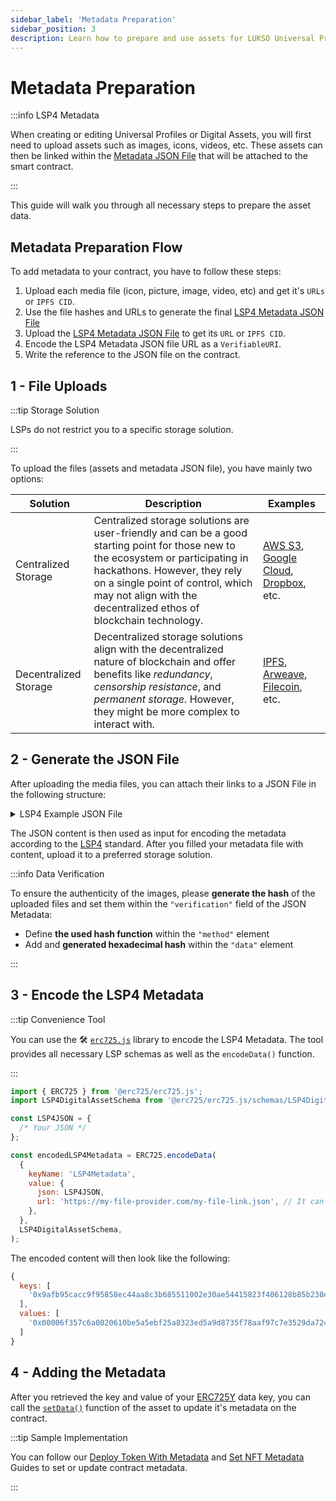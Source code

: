 ```yaml
---
sidebar_label: 'Metadata Preparation'
sidebar_position: 3
description: Learn how to prepare and use assets for LUKSO Universal Profiles and digital assets (LSP7 / LSP8).
---
```


# Metadata Preparation

:::info LSP4 Metadata

When creating or editing Universal Profiles or Digital Assets, you will first need to upload assets such as images, icons, videos, etc. These assets can then be linked within the [Metadata JSON File](../../../standards/tokens/LSP4-Digital-Asset-Metadata.md) that will be attached to the smart contract.

:::

This guide will walk you through all necessary steps to prepare the asset data.

## Metadata Preparation Flow

To add metadata to your contract, you have to follow these steps:

1. Upload each media file (icon, picture, image, video, etc) and get it's `URLs` or `IPFS CID`.
2. Use the file hashes and URLs to generate the final [LSP4 Metadata JSON File](https://github.com/lukso-network/LIPs/blob/main/LSPs/LSP-4-DigitalAsset-Metadata.md)
3. Upload the [LSP4 Metadata JSON File](https://github.com/lukso-network/LIPs/blob/main/LSPs/LSP-4-DigitalAsset-Metadata.md) to get its `URL` or `IPFS CID`.
4. Encode the LSP4 Metadata JSON file URL as a `VerifiableURI`.
5. Write the reference to the JSON file on the contract.

## 1 - File Uploads

:::tip Storage Solution

LSPs do not restrict you to a specific storage solution.

:::

To upload the files (assets and metadata JSON file), you have mainly two options:

| Solution              | Description                                                                                                                                                                                                                                                                 | Examples                                                                                                                                |
| --------------------- | --------------------------------------------------------------------------------------------------------------------------------------------------------------------------------------------------------------------------------------------------------------------------- | --------------------------------------------------------------------------------------------------------------------------------------- |
| Centralized Storage   | Centralized storage solutions are user-friendly and can be a good starting point for those new to the ecosystem or participating in hackathons. However, they rely on a single point of control, which may not align with the decentralized ethos of blockchain technology. | [AWS S3](https://aws.amazon.com/s3/), [Google Cloud](https://cloud.google.com/storage?hl=en), [Dropbox](https://www.dropbox.com/), etc. |
| Decentralized Storage | Decentralized storage solutions align with the decentralized nature of blockchain and offer benefits like _redundancy_, _censorship resistance_, and _permanent storage_. However, they might be more complex to interact with.                                             | [IPFS](https://ipfs.tech/), [Arweave](https://www.arweave.org/), [Filecoin](https://filecoin.io/), etc.                                 |

## 2 - Generate the JSON File

After uploading the media files, you can attach their links to a JSON File in the following structure:

<details>
  <summary>LSP4 Example JSON File</summary>

```js
{
    "LSP4Metadata": {
      "name": "My Token Name",
      "description": "Sample Description",
      "links": [{ "title": "My Website", "url": "https://my.website.com" }],
      "icon": [
        {
          "width": 60,
          "height": 60,
          "url": "https://mycentralised-storage.com/filename.png"
        }
      ],
      "images": [
        [
          {
            "width": 1000,
            "height": 1000,
            "url": "https://centralised-cloud-storage.com/image.jpg",
            "verification": {
              "method": "keccak256(bytes)",
              "data": "0x<hashOfTheUploadedFile>"
            }

          }
          {
            "width": 500,
            "height": 500,
            "url": "ipfs://[IPFS-CID]",
            "verification": {
              "method": "keccak256(bytes)",
              "data": "0x<hashOfTheUploadedFile>"
            }

          }
        ]
      ],
      "assets": [],
      "attributes": [
        {
          "key": "Standard type",
          "value": "LSP",
          "type": "string"
        },
        {
          "key": "Standard number",
          "value": 4,
          "type": "number"
        }
      ]
    }
  }
```

</details>

The JSON content is then used as input for encoding the metadata according to the [LSP4](../../../standards/tokens/LSP4-Digital-Asset-Metadata.md#lsp4---digital-asset-metadata) standard. After you filled your metadata file with content, upload it to a preferred storage solution.

:::info Data Verification

To ensure the authenticity of the images, please **generate the hash** of the uploaded files and set them within the `"verification"` field of the JSON Metadata:

- Define **the used hash function** within the `"method"` element
- Add and **generated hexadecimal hash** within the `"data"` element

:::

## 3 - Encode the LSP4 Metadata

:::tip Convenience Tool

You can use the 🛠️ [`erc725.js`](../../../tools/erc725js/getting-started.md) library
to encode the LSP4 Metadata. The tool provides all necessary LSP schemas as well as the `encodeData()` function.

:::

```js
import { ERC725 } from '@erc725/erc725.js';
import LSP4DigitalAssetSchema from '@erc725/erc725.js/schemas/LSP4DigitalAsset.json';

const LSP4JSON = {
  /* Your JSON */
};

const encodedLSP4Metadata = ERC725.encodeData(
  {
    keyName: 'LSP4Metadata',
    value: {
      json: LSP4JSON,
      url: 'https://my-file-provider.com/my-file-link.json', // It can also be: ipfs://[CID]
    },
  },
  LSP4DigitalAssetSchema,
);
```

The encoded content will then look like the following:

```js title="LSP4 Encoded Contract Metadata" wordWrap=inherit
{
  keys: [
    '0x9afb95cacc9f95858ec44aa8c3b685511002e30ae54415823f406128b85b238e'
  ],
  values: [
    '0x00006f357c6a0020610be5a5ebf25a8323ed5a9d8735f78aaf97c7e3529da7249f17e1b4129636f3697066733a2f2f516d5154716865424c5a466e5155787535524473387441394a746b78665a714d42636d47643973756b587877526d'
  ]
}
```

## 4 - Adding the Metadata

After you retrieved the key and value of your [ERC725Y](../../../standards/lsp-background/erc725#erc725y-generic-data-keyvalue-store) data key, you can call the [`setData()`](../../../contracts/contracts/ERC725/ERC725.md#setdata) function of the asset to update it's metadata on the contract.

:::tip Sample Implementation

You can follow our [Deploy Token With Metadata](./deploy-token-with-metadata.md) and [Set NFT Metadata](./set-nft-metadata.md) Guides to set or update contract metadata.

:::
